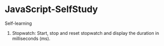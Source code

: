 # JavaScript-SelfStudy
Self-learning

1. Stopwatch: Start, stop and reset stopwatch and display the duration in milliseconds (ms).
